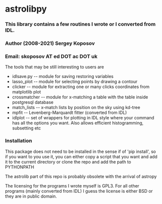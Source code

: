 # astrolibpy 
### This library contains a few routines I wrote or I converted from IDL.
### Author (2008-2021) Sergey Koposov
### Email: skoposov __AT__ ed __DOT__ ac __DOT__ uk

The tools that may be still interesting to users are 
* idlsave.py -- module for saving restoring variables 
* lasso_plot -- module for selecting points by drawing a contour
* clicker -- module for extracting one or many clicks coordinates from matplotlib plot
* crossmatcher -- module for x-matching a table with the table inside postgresql database
* match_lists -- x-match lists by position on the sky using kd-tree
* mpfit -- Levenberg-Marquardt fitter (converted from IDL)
* idlplot -- set of wrappers for plotting in IDL style where your command has all 
  the options you want. Also allows efficient histogramming, subsetting etc

### Installation
This package does not need to be installed in the sense if of 'pip install', so if you
want to you use it, you can either copy a script that you want and add it to the current
directory or clone the repo and add the path to PYTHONPATH


The astrolib part of this repo is probably obsolete with the arrival of astropy

The licensing for the programs I wrote myself is GPL3. For all other
programs (mainly converted from IDL) I guess the license is either BSD or 
they are in public domain. 
